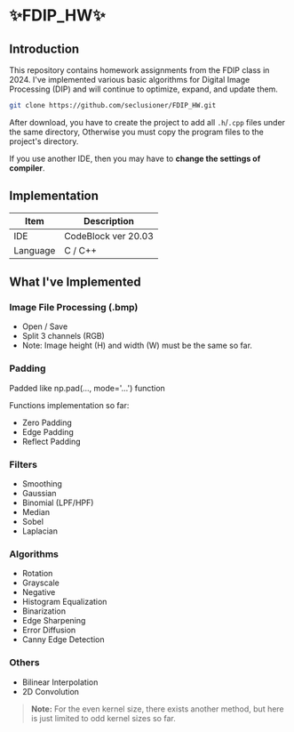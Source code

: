 ﻿# ✨FDIP_HW✨

## Introduction

This repository contains homework assignments from the FDIP class in 2024. I've implemented various basic algorithms for Digital Image Processing (DIP) and will continue to optimize, expand, and update them.

``` bash
git clone https://github.com/seclusioner/FDIP_HW.git
```

After download, you have to create the project to add all `.h`/`.cpp` files under the same directory, Otherwise you must copy the program files to the project's directory.

If you use another IDE, then you may have to **change the settings of compiler**.

## Implementation

| Item     | Description                   |
|----------|-------------------------------|
| IDE      | CodeBlock ver 20.03           |
| Language | C / C++                       |

## What I've Implemented

### Image File Processing (.bmp)

- Open / Save
- Split 3 channels (RGB)
- Note: Image height (H) and width (W) must be the same so far.

### Padding

Padded like np.pad(..., mode='...') function

Functions implementation so far:
- Zero Padding
- Edge Padding
- Reflect Padding

### Filters

- Smoothing
- Gaussian
- Binomial (LPF/HPF)
- Median
- Sobel
- Laplacian

### Algorithms

- Rotation
- Grayscale
- Negative
- Histogram Equalization
- Binarization
- Edge Sharpening
- Error Diffusion
- Canny Edge Detection

### Others

- Bilinear Interpolation
- 2D Convolution
> **Note:** For the even kernel size, there exists another method, but here is just limited to odd kernel sizes so far.
